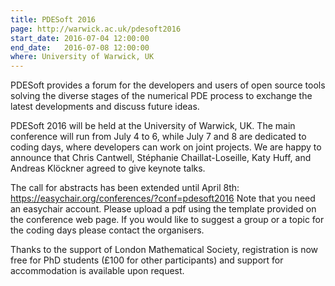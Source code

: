 ```yaml
---
title: PDESoft 2016
page: http://warwick.ac.uk/pdesoft2016
start_date: 2016-07-04 12:00:00
end_date:   2016-07-08 12:00:00
where: University of Warwick, UK
---
```


PDESoft provides a forum for the developers and users of open 
source tools solving the diverse stages of the numerical PDE 
process to exchange the latest developments and discuss future ideas.

PDESoft 2016 will be held at the University of Warwick, UK. 
The main conference will run from July 4 to 6, while July 7 and 8 
are dedicated to coding days, where developers can work on joint projects.
We are happy to announce that Chris Cantwell, Stéphanie Chaillat-Loseille, 
Katy Huff, and Andreas Klöckner agreed to give keynote talks.

The call for abstracts has been extended until April 8th:
<https://easychair.org/conferences/?conf=pdesoft2016>
Note that you need an easychair account. Please upload a pdf using the 
template provided on the conference web page.
If you would like to suggest a group or a topic for the coding days please 
contact the organisers.

Thanks to the support of London Mathematical Society, registration is now 
free for PhD students (£100 for other participants) and support for 
accommodation is available upon request.


